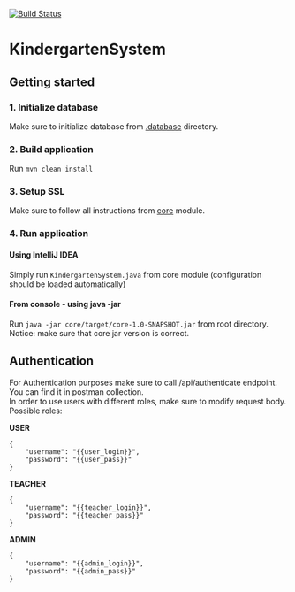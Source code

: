 [![Build Status](https://travis-ci.com/GrzegorzFryger/KindergartenSystem.svg?token=A8Ubwyy4DyMdGiKbN6WU&branch=develop)](https://travis-ci.com/GrzegorzFryger/KindergartenSystem)

# KindergartenSystem
## Getting started
### 1. Initialize database
Make sure to initialize database from 
[.database](https://github.com/GrzegorzFryger/KindergartenSystem/tree/develop/.database) directory.  

### 2. Build application
Run `mvn clean install`

### 3. Setup SSL
Make sure to follow all instructions from
[core](https://github.com/GrzegorzFryger/KindergartenSystem/tree/develop/core) module.

### 4. Run application
#### Using IntelliJ IDEA
Simply run `KindergartenSystem.java` from core module (configuration should be loaded automatically)

#### From console - using java -jar
Run `java -jar core/target/core-1.0-SNAPSHOT.jar` from root directory.  
Notice: make sure that core jar version is correct.

## Authentication
For Authentication purposes make sure to call /api/authenticate endpoint.  
You can find it in postman collection.  
In order to use users with different roles, make sure to modify request body.  
Possible roles:  

**USER**
```
{
	"username": "{{user_login}}",
	"password": "{{user_pass}}"
}
```
**TEACHER**
```
{
	"username": "{{teacher_login}}",
	"password": "{{teacher_pass}}"
}
```
**ADMIN**
```
{
	"username": "{{admin_login}}",
	"password": "{{admin_pass}}"
}
```
